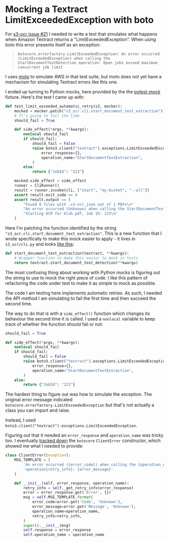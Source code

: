 # Mocking a Textract LimitExceededException with boto

For [s3-ocr issue #21](https://github.com/simonw/s3-ocr/issues/21) I needed to write a test that simulates what happens when Amazon Textract returns a "LimitExceededException". When using boto this error presents itself as an exception:

> `botocore.errorfactory.LimitExceededException: An error occurred (LimitExceededException) when calling the StartDocumentTextDetection operation: Open jobs exceed maximum concurrent job limit`

I uses [moto](https://github.com/spulec/moto) to simulate AWS in that test suite, but moto does not yet have a mechanism for simulating Textract errors like this one.

I ended up turning to Python mocks, here provided by the the [pytest-mock](https://pypi.org/project/pytest-mock/) fixture. Here's the test I came up with:

```python
def test_limit_exceeded_automatic_retry(s3, mocker):
    mocked = mocker.patch("s3_ocr.cli.start_document_text_extraction")
    # It's going to fail the time
    should_fail = True

    def side_effect(*args, **kwargs):
        nonlocal should_fail
        if should_fail:
            should_fail = False
            raise boto3.client("textract").exceptions.LimitExceededException(
                error_response={},
                operation_name="StartDocumentTextExtraction",
            )
        else:
            return {"JobId": "123"}

    mocked.side_effect = side_effect
    runner = CliRunner()
    result = runner.invoke(cli, ["start", "my-bucket", "--all"])
    assert result.exit_code == 0
    assert result.output == (
        "Found 0 files with .s3-ocr.json out of 1 PDFs\n"
        "An error occurred (Unknown) when calling the StartDocumentTextExtraction operation: Unknown - retrying...\n"
        "Starting OCR for blah.pdf, Job ID: 123\n"
    )
```
Here I'm patching the function identified by the string `"s3_ocr.cli.start_document_text_extraction"`. This is a new function that I wrote specifically to make this mock easier to apply - it lives in `s3_ocr/cli.py` and looks [like this](https://github.com/simonw/s3-ocr/blob/23497aa5741c28c7eee00614a19c398066d61bf7/s3_ocr/cli.py#L552-L554):

```python
def start_document_text_extraction(textract, **kwargs):
    # Wrapper function to make this easier to mock in tests
    return textract.start_document_text_detection(**kwargs)
```
The most confusing thing about working with Python mocks is figuring out the string to use to mock the right piece of code. I like this pattern of refactoring the code under test to make it as simple to mock as possible.

The code I am testing here implements automatic retries. As such, I needed the API method I am simulating to fail the first time and then succeed the second time.

The way to do that is with a `side_effect()` function which changes its behaviour the second time it is called. I used a `nonlocal` variable to keep track of whether the function should fail or not:

```python
should_fail = True

def side_effect(*args, **kwargs):
    nonlocal should_fail
    if should_fail:
        should_fail = False
        raise boto3.client("textract").exceptions.LimitExceededException(
            error_response={},
            operation_name="StartDocumentTextExtraction",
        )
    else:
        return {"JobId": "123"}
```

The hardest thing to figure out was how to simulate the exception. The original error message indicated `botocore.errorfactory.LimitExceededException` but that's not actually a class you can import and raise.

Instead, I used `boto3.client("textract").exceptions.LimitExceededException`.

Figuring out that it needed an `error_response` and `operation_name` was tricky too. I eventually [tracked down](https://github.com/boto/botocore/blob/f4ed130b78076fb5683e4384c7df007e82dda71d/botocore/exceptions.py#L500-L517) the `botocore` `ClientError` constructor, which showed me what I needed to provide:

```python
class ClientError(Exception):
    MSG_TEMPLATE = (
        'An error occurred ({error_code}) when calling the {operation_name} '
        'operation{retry_info}: {error_message}'
    )

    def __init__(self, error_response, operation_name):
        retry_info = self._get_retry_info(error_response)
        error = error_response.get('Error', {})
        msg = self.MSG_TEMPLATE.format(
            error_code=error.get('Code', 'Unknown'),
            error_message=error.get('Message', 'Unknown'),
            operation_name=operation_name,
            retry_info=retry_info,
        )
        super().__init__(msg)
        self.response = error_response
        self.operation_name = operation_name
```
